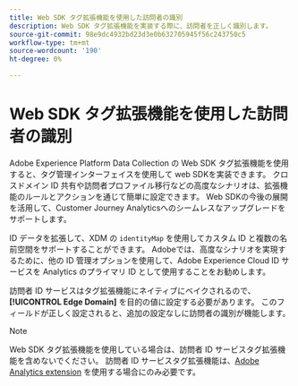 ```yaml
---
title: Web SDK タグ拡張機能を使用した訪問者の識別
description: Web SDK タグ拡張機能を実装する際に、訪問者を正しく識別します。
source-git-commit: 98e9dc4932bd23d3e0b632705945f56c243750c5
workflow-type: tm+mt
source-wordcount: '190'
ht-degree: 0%

---
```


# Web SDK タグ拡張機能を使用した訪問者の識別

Adobe Experience Platform Data Collection の Web SDK タグ拡張機能を使用すると、タグ管理インターフェイスを使用して web SDKを実装できます。 クロスドメイン ID 共有や訪問者プロファイル移行などの高度なシナリオは、拡張機能のルールとアクションを通じて簡単に設定できます。 Web SDKの今後の展開を活用して、Customer Journey Analyticsへのシームレスなアップグレードをサポートします。

ID データを拡張して、XDM の `identityMap` を使用してカスタム ID と複数の名前空間をサポートすることができます。 Adobeでは、高度なシナリオを実現するために、他の ID 管理オプションを使用して、Adobe Experience Cloud ID サービスを Analytics のプライマリ ID として使用することをお勧めします。

訪問者 ID サービスはタグ拡張機能にネイティブにベイクされるので、**[!UICONTROL Edge Domain]** を目的の値に設定する必要があります。 このフィールドが正しく設定されると、追加の設定なしに訪問者の識別が機能します。

>[!NOTE]
>
>Web SDK タグ拡張機能を使用している場合は、訪問者 ID サービスタグ拡張機能を含めないでください。 訪問者 ID サービスタグ拡張機能は、[Adobe Analytics extension](analytics-extension.md) を使用する場合にのみ必要です。
